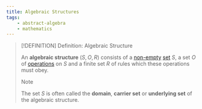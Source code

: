 ```yaml
---
title: Algebraic Structures
tags:
    - abstract-algebra
    - mathematics
---
```


>[!DEFINITION] Definition: Algebraic Structure
>
>An **algebraic structure** $(S, O, R)$ consists of a [non-empty](../../Set%20Theory/The%20Empty%20Set.md) [set](../../Set%20Theory/Sets.md) $S$, a set $O$ of [operations](Operations/Operation.md) on $S$ and a finite set $R$ of rules which these operations must obey.
>
>>[!NOTE]
>>
>>The set $S$ is often called the **domain**, **carrier set** or **underlying set** of the algebraic structure.
>>
>